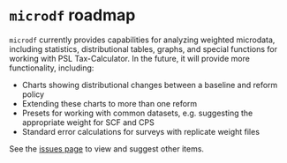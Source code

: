 # `microdf` roadmap

`microdf` currently provides capabilities for analyzing weighted microdata, including statistics, distributional tables, graphs, and special functions for working with PSL Tax-Calculator. In the future, it will provide more functionality, including:
* Charts showing distributional changes between a baseline and reform policy
* Extending these charts to more than one reform
* Presets for working with common datasets, e.g. suggesting the appropriate weight for SCF and CPS
* Standard error calculations for surveys with replicate weight files

See the [issues page](https://github.com/PSLmodels/microdf/issues) to view and suggest other items.
